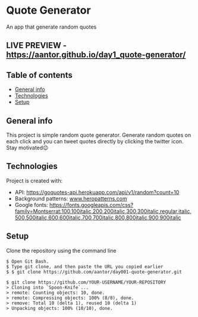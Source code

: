 # Quote Generator
 An app that generate random quotes

## LIVE PREVIEW - https://aantor.github.io/day1_quote-generator/
## Table of contents
* [General info](#general-info)
* [Technologies](#technologies)
* [Setup](#setup)

## General info
This project is simple random quote generator. Generate random quotes on each click and you can tweet quotes directly by clicking the twitter icon. Stay motivated😉
	
## Technologies
Project is created with:
* API: https://goquotes-api.herokuapp.com/api/v1/random?count=10
* Background patterns: www.heropatterns.com
* Google fonts: https://fonts.googleapis.com/css?family=Montserrat:100,100italic,200,200italic,300,300italic,regular,italic,500,500italic,600,600italic,700,700italic,800,800italic,900,900italic
	
## Setup
Clone the repository using the command line

```
$ Open Git Bash.
$ Type git clone, and then paste the URL you copied earlier
$ $ git clone https://github.com/aantor/day001-quote-generator.git
```
```
$ git clone https://github.com/YOUR-USERNAME/YOUR-REPOSITORY
> Cloning into `Spoon-Knife`...
> remote: Counting objects: 10, done.
> remote: Compressing objects: 100% (8/8), done.
> remove: Total 10 (delta 1), reused 10 (delta 1)
> Unpacking objects: 100% (10/10), done.
```
